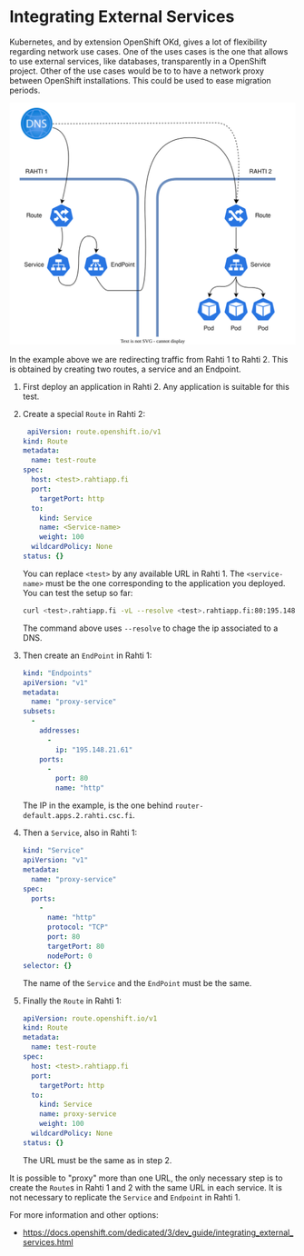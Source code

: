 # Integrating External Services

Kubernetes, and by extension OpenShift OKd, gives a lot of flexibility regarding network use cases. One of the uses cases is the one that allows to use external services, like databases, transparently in a OpenShift project. Other of the use cases would be to to have a network proxy between OpenShift installations. This could be used
to ease migration periods.

![Proxy between clusters](../img/proxy.drawio.svg)

In the example above we are redirecting traffic from Rahti 1 to Rahti 2. This is obtained by creating two routes, a service and an Endpoint.

1. First deploy an application in Rahti 2. Any application is suitable for this test.

1. Create a special `Route` in Rahti 2:

    ```yaml
     apiVersion: route.openshift.io/v1
    kind: Route
    metadata:
      name: test-route
    spec:
      host: <test>.rahtiapp.fi
      port:
        targetPort: http
      to:
        kind: Service
        name: <Service-name>
        weight: 100
      wildcardPolicy: None
    status: {}
    ```
    You can replace `<test>` by any available URL in Rahti 1. The `<service-name>` must be the one corresponding to the application you deployed. You can test the setup so far:

    ```sh
    curl <test>.rahtiapp.fi -vL --resolve <test>.rahtiapp.fi:80:195.148.21.61
    ```
    The command above uses `--resolve` to chage the ip associated to a DNS.

1. Then create an `EndPoint` in Rahti 1:

    ```yaml
    kind: "Endpoints"
    apiVersion: "v1"
    metadata:
      name: "proxy-service" 
    subsets: 
      -
        addresses:
          -
            ip: "195.148.21.61"
        ports:
          -
            port: 80
            name: "http"
    ```
    The IP in the example, is the one behind `router-default.apps.2.rahti.csc.fi`.  

1. Then a `Service`, also in Rahti 1:

    ```yaml
    kind: "Service"
    apiVersion: "v1"
    metadata:
      name: "proxy-service"
    spec:
      ports:
        -
          name: "http"
          protocol: "TCP"
          port: 80
          targetPort: 80 
          nodePort: 0
    selector: {}
    ```
    The name of the `Service` and the `EndPoint` must be the same.

1. Finally the `Route` in Rahti 1:

    ```yaml
    apiVersion: route.openshift.io/v1
    kind: Route
    metadata:
      name: test-route
    spec:
      host: <test>.rahtiapp.fi
      port:
        targetPort: http
      to:
        kind: Service
        name: proxy-service
        weight: 100
      wildcardPolicy: None
    status: {}
    ```
    The URL must be the same as in step 2.

It is possible to "proxy" more than one URL, the only necessary step is to create the `Route`s in Rahti 1 and 2 with the same URL in each service. It is not necessary to replicate the `Service` and `Endpoint` in Rahti 1.

For more information and other options:

- <https://docs.openshift.com/dedicated/3/dev_guide/integrating_external_services.html>
